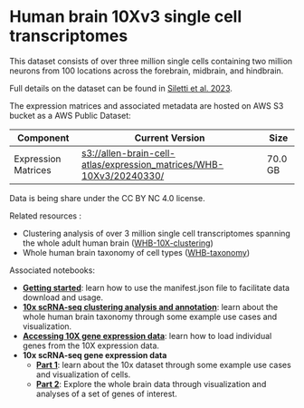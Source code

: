 # Human brain 10Xv3 single cell transcriptomes

This dataset consists of over three million single cells containing two million
neurons from 100 locations across the forebrain, midbrain, and hindbrain.

Full details on the dataset can be found in [Siletti et al. 2023](https://www.science.org/doi/10.1126/science.add7046).

The expression matrices and associated metadata are hosted on AWS S3 bucket as
a AWS Public Dataset:

| Component | Current Version | Size    |
|---|--|---------|
| Expression Matrices | [s3://allen-brain-cell-atlas/expression_matrices/WHB-10Xv3/20240330/](https://allen-brain-cell-atlas.s3.us-west-2.amazonaws.com/index.html#expression_matrices/WHB-10Xv3/20240330/) | 70.0 GB |

Data is being share under the CC BY NC 4.0 license.

Related resources :
* Clustering analysis of over 3 million single cell transcriptomes spanning the
  whole adult human brain ([WHB-10X-clustering](WHB-10X-clustering.md))
* Whole human brain taxonomy of cell types ([WHB-taxonomy](WHB-taxonomy.md))

Associated notebooks:
* [**Getting started**](../notebooks/getting_started.ipynb): learn how to use the manifest.json file to
  facilitate data download and usage.
* [**10x scRNA-seq clustering analysis and annotation**](../notebooks/WHB_cluster_annotation_tutorial.ipynb):
  learn about the  whole human brain taxonomy through some example use cases
  and visualization.
* [**Accessing 10X gene expression data**](../notebooks/general_accessing_10x_snRNASeq_tutorial.ipynb):
  learn how to load individual genes from the 10X expression data.
* **10x scRNA-seq gene expression data**
  * [**Part 1**](../notebooks/WHB-10x_snRNASeq_tutorial_part_1.ipynb): learn about the 10x dataset through some example use
    cases and visualization of cells.
  * [**Part 2**](../notebooks/WHB-10x_snRNASeq_tutorial_part_2.ipynb): Explore the whole brain data through visualization and
    analyses of a set of genes of interest.
